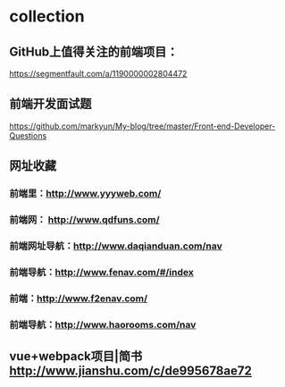 # collection

## GitHub上值得关注的前端项目：
 
 https://segmentfault.com/a/1190000002804472

## 前端开发面试题
 https://github.com/markyun/My-blog/tree/master/Front-end-Developer-Questions

## 网址收藏

### 前端里：http://www.yyyweb.com/

### 前端网： http://www.qdfuns.com/

### 前端网址导航：http://www.daqianduan.com/nav 

### 前端导航：http://www.fenav.com/#/index

### 前端：http://www.f2enav.com/

### 前端导航：http://www.haorooms.com/nav

## vue+webpack项目|简书 http://www.jianshu.com/c/de995678ae72
